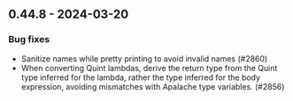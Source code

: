 ## 0.44.8 - 2024-03-20

### Bug fixes

- Sanitize names while pretty printing to avoid invalid names (#2860)
- When converting Quint lambdas, derive the return type from the Quint type inferred for  the lambda, rather the type inferred for the body expression, avoiding mismatches with Apalache type variables. (#2856)
